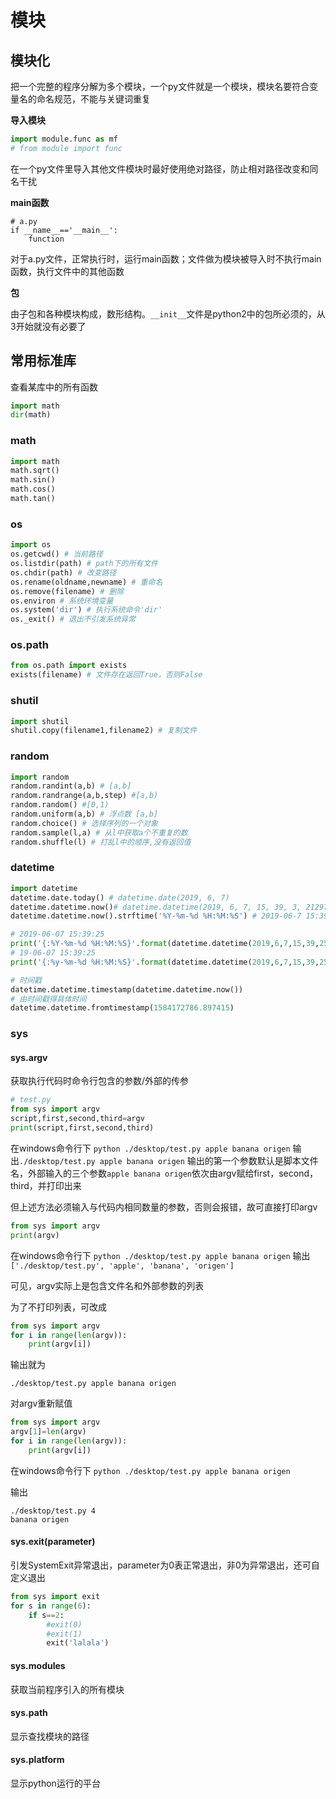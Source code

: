 # 模块
## 模块化
把一个完整的程序分解为多个模块，一个py文件就是一个模块，模块名要符合变量名的命名规范，不能与关键词重复

**导入模块**

```python
import module.func as mf
# from module import func
```

在一个py文件里导入其他文件模块时最好使用绝对路径，防止相对路径改变和同名干扰

**main函数**

    # a.py
    if __name__=='__main__':
    	function

对于a.py文件，正常执行时，运行main函数；文件做为模块被导入时不执行main函数，执行文件中的其他函数

**包**

由子包和各种模块构成，数形结构。`__init__`文件是python2中的包所必须的，从3开始就没有必要了

## 常用标准库

查看某库中的所有函数

```python
import math
dir(math)
```

### math 

```python
import math
math.sqrt()
math.sin()
math.cos()
math.tan()
```

### os

```python
import os
os.getcwd() # 当前路径
os.listdir(path) # path下的所有文件
os.chdir(path) # 改变路径
os.rename(oldname,newname) # 重命名
os.remove(filename) # 删除
os.environ # 系统环境变量
os.system('dir') # 执行系统命令'dir'
os._exit() # 退出不引发系统异常
```

### os.path

```python
from os.path import exists
exists(filename) # 文件存在返回True，否则False
```

### shutil

```python
import shutil
shutil.copy(filename1,filename2) # 复制文件
```

### random

```python
import random
random.randint(a,b) # [a,b]
random.randrange(a,b,step) #[a,b)
random.random() #[0,1)
random.uniform(a,b) # 浮点数 [a,b]
random.choice() # 选择序列的一个对象
random.sample(l,a) # 从l中获取a个不重复的数
random.shuffle(l) # 打乱l中的顺序,没有返回值
```

### datetime

```python
import datetime
datetime.date.today() # datetime.date(2019, 6, 7)
datetime.datetime.now()# datetime.datetime(2019, 6, 7, 15, 39, 3, 21297)
datetime.datetime.now().strftime('%Y-%m-%d %H:%M:%S') # 2019-06-7 15:39:12

# 2019-06-07 15:39:25
print('{:%Y-%m-%d %H:%M:%S}'.format(datetime.datetime(2019,6,7,15,39,25))) 
# 19-06-07 15:39:25
print('{:%y-%m-%d %H:%M:%S}'.format(datetime.datetime(2019,6,7,15,39,25)))

# 时间戳
datetime.datetime.timestamp(datetime.datetime.now())
# 由时间戳得具体时间
datetime.datetime.fromtimestamp(1584172786.897415)
```

### sys

#### sys.argv

获取执行代码时命令行包含的参数/外部的传参

```python
# test.py
from sys import argv
script,first,second,third=argv
print(script,first,second,third)
```

在windows命令行下
`python ./desktop/test.py apple banana origen`
输出`./desktop/test.py apple banana origen`
输出的第一个参数默认是脚本文件名，外部输入的三个参数`apple banana origen`依次由argv赋给first，second，third，并打印出来

但上述方法必须输入与代码内相同数量的参数，否则会报错，故可直接打印argv

```python
from sys import argv
print(argv)
```

在windows命令行下
`python ./desktop/test.py apple banana origen`
输出`['./desktop/test.py', 'apple', 'banana', 'origen']`

可见，argv实际上是包含文件名和外部参数的列表

为了不打印列表，可改成

```python
from sys import argv
for i in range(len(argv)):
    print(argv[i])
```

输出就为

`./desktop/test.py
 apple
 banana
 origen`

对argv重新赋值

```python
from sys import argv
argv[1]=len(argv)
for i in range(len(argv)):
    print(argv[i])
```

在windows命令行下
`python ./desktop/test.py apple banana origen `  

输出

`./desktop/test.py
4                                                                                                                                                                          banana
origen`

#### sys.exit(parameter)

引发SystemExit异常退出，parameter为0表正常退出，非0为异常退出，还可自定义退出

```python
from sys import exit
for s in range(6):
    if s==2:
        #exit(0)
        #exit(1)
        exit('lalala')
```

#### sys.modules

获取当前程序引入的所有模块

#### sys.path

显示查找模块的路径

#### sys.platform

显示python运行的平台